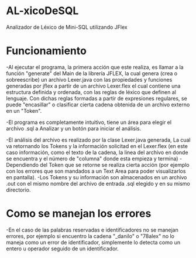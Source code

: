 # AL-xicoDeSQL
Analizador de Léxico de Mini-SQL utilizando JFlex

# Funcionamiento

-Al ejecutar el programa, la primera acción que este realiza, es llamar a la función "generate" del Main de la librería JFLEX,
la cual genera (crea o sobreescribe) un archivo Lexer.java con las propiedades y funciones generadas por jflex a partir de un
archivo Lexer.flex el cual contiene una estructura definida y ordenada, con las reglas de léxico que definen al lenguaje.
Con dichas reglas formadas a partir de expresiones regulares, se puede "encasillar" o clasificar cierta cadena obtenida de un archivo
externo en un "Token".

-El programa es completamente intuitivo, tiene un área para elegir el archivo .sql a Analizar y un botón para iniciar el análisis.

-El análisis del archivo es realizado por la clase Lexer.java generada, La cual va retornando los Tokens y la información solicitad
en el Lexer.flex (en este caso información, como el texto de la cadena, la linea del archivo en donde se encuentra y el
número de "columna" donde esta empieza y termina)
-Dependiendo del Token que se retorne se realiza cierta acción (por ejemplo con los errores que son mandados a un Text Area para poder
visualizarlos en pantalla).
-Los Tokens y su información son almacenados en un archivo .out con el mismo nombre del archivo de entrada .sql elegido y en su mismo
directorio.

# Como se manejan los errores

-En el caso de las palabras reservadas e identificadores no se manejan errores, por ejemplo si encuentro la cadena "_danilo" o "78alex"
no lo maneja como un error de identificador, simplemente lo detecta como un entero u operador seguido de un identificador.

